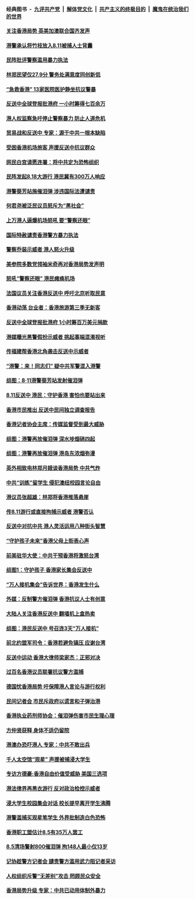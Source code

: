 ####  经典图书 &nbsp;-&nbsp; [九评共产党](../../../../9ping.md?t=08140532/blob/master/README.md?t=08140532) &nbsp;|&nbsp; [解体党文化](../../../../jtdwh.md?t=08140532/blob/master/README.md?t=08140532)  &nbsp;|&nbsp; [共产主义的终极目的](../../../../gczydzjmd.md?t=08140532/blob/master/README.md?t=08140532) &nbsp;|&nbsp; [魔鬼在统治我们的世界](../../../../mgztzwmdsj.md?t=08140532/blob/master/README.md?t=08140532) 

#### [关注香港局势 英美加澳联合国齐发声](../pages/nsc415/n11451528.md?t=08140532) 

#### [港警承认将竹枝放入8.11被捕人士背囊](../pages/nsc415/n11451712.md?t=08140532) 

#### [民阵批评警察滥用暴力执法](../pages/nsc415/n11451683.md?t=08140532) 

#### [林郑民望仅27.9分 警务处满意度同创新低](../pages/nsc415/n11451674.md?t=08140532) 

#### [“急救香港” 13家医院医护静坐抗议警暴](../pages/nsc415/n11451507.md?t=08140532) 

#### [反送中全球登报批港府 一小时筹得七百余万](../pages/nsc415/n11451554.md?t=08140532) 

#### [港人权监察急吁停止警察暴力 防止人道危机](../pages/nsc415/n11451506.md?t=08140532) 

#### [贸易战和反送中 专家：源于中共一根本缺陷](../pages/nsc415/n11451292.md?t=08140532) 

#### [受困香港机场旅客 声援反送中抗议群众](../pages/nsc415/n11450782.md?t=08140532) 

#### [网民白宫请愿连署：将中共定为恐怖组织](../pages/nsc415/n11449390.md?t=08140532) 

#### [民阵发起8.18大游行 港民冀有300万人响应](../pages/nsc415/n11449939.md?t=08140532) 

#### [港警葵芳站施催泪弹 涉违国际法遭谴责](../pages/nsc415/n11449256.md?t=08140532) 

#### [何君尧被泛民议员怒斥为“黑社会”](../pages/nsc415/n11449239.md?t=08140532) 

#### [上万港人逼爆机场怒吼 要“警察还眼”](../pages/nsc415/n11449186.md?t=08140532) 

#### [国际特赦谴责香港警方暴力执法](../pages/nsc415/n11449160.md?t=08140532) 

#### [警察乔装示威者 港人怒火升级](../pages/nsc415/n11448879.md?t=08140532) 

#### [美参院多数党领袖米奇再对香港局势发声明](../pages/nsc415/n11448675.md?t=08140532) 

#### [怒吼“警察还眼”  港民瘫痪机场](../pages/nsc415/n11448309.md?t=08140532) 

#### [法国议员关注香港反送中 呼吁北京听取民意](../pages/nsc415/n11447901.md?t=08140532) 

#### [香港动荡 台业者：香港旅游第三季无新客](../pages/nsc415/n11447672.md?t=08140532) 

#### [反送中全球登报批港府 1小时筹百万美元捐款](../pages/nsc415/n11447491.md?t=08140532) 

#### [港媒曝光黑警假扮示威者 挑起事端混淆视听](../pages/nsc415/n11447494.md?t=08140532) 

#### [传福建帮香港北角袭击反送中示威者](../pages/nsc415/n11447100.md?t=08140532) 

#### [“港警：来！同志们” 疑中共军警混入港警](../pages/nsc415/n11447097.md?t=08140532) 

#### [组图：8‧11港警葵芳站发射催泪弹](../pages/nsc415/n11442851.md?t=08140532) 

#### [8.11反送中 港民：守护香港 害怕也要站出来](../pages/nsc415/n11446189.md?t=08140532) 

#### [香港市民推出 反送中民间独立调查报告](../pages/nsc415/n11445832.md?t=08140532) 

#### [香港记者协会主席：传媒监督受到最大威胁](../pages/nsc415/n11446112.md?t=08140532) 

#### [组图：港警再放催泪弹 深水埗烟硝四起](../pages/nsc415/n11442848.md?t=08140532) 

#### [组图：港警再放催泪弹 港岛东浓烟弥漫](../pages/nsc415/n11442850.md?t=08140532) 

#### [英外相致电林郑月娥谈香港局势 中共气炸](../pages/nsc415/n11445592.md?t=08140532) 

#### [中共“训练”留学生 侵犯澳纽校园言论自由](../pages/nsc415/n11444892.md?t=08140532) 

#### [港议员张超雄：林郑将香港推落悬崖](../pages/nsc415/n11444679.md?t=08140532) 

#### [传8.11游行或直接拘捕示威者 港警否认](../pages/nsc415/n11444657.md?t=08140532) 

#### [反送中对抗中共 港人灵活运用八种街头智慧](../pages/nsc415/n11442207.md?t=08140532) 

#### [“守护孩子未来”香港父母上街表心声](../pages/nsc415/n11444249.md?t=08140532) 

#### [前美驻华大使：中共干预香港将激怒台湾](../pages/nsc415/n11444187.md?t=08140532) 

#### [组图1：守护孩子 香港家长集会反送中](../pages/nsc415/n11442766.md?t=08140532) 

#### [“万人接机集会”告诉世界：香港发生什么](../pages/nsc415/n11442670.md?t=08140532) 

#### [外媒：反制警方催泪弹 香港抗议人士有创意](../pages/nsc415/n11442284.md?t=08140532) 

#### [大陆人关注香港反送中 翻墙机上盒热卖](../pages/nsc415/n11442185.md?t=08140532) 

#### [组图：港民反送中 号召连3天“万人接机”](../pages/nsc415/n11423931.md?t=08140532) 

#### [前北约盟军司令：香港若避免镇压 应谢台湾](../pages/nsc415/n11442055.md?t=08140532) 

#### [反送中运动 香港大律师梁家杰：正邪对决](../pages/nsc415/n11441180.md?t=08140532) 

#### [过百名香港议员联署抗议警方滥捕](../pages/nsc415/n11441326.md?t=08140532) 

#### [德国忧香港局势 吁保障港人言论与游行权利](../pages/nsc415/n11441380.md?t=08140532) 

#### [民间记者会 市民斥政府以谎言和子弹治港](../pages/nsc415/n11441277.md?t=08140532) 

#### [香港执业药剂师协会：催泪弹伤害市民生理心理](../pages/nsc415/n11441238.md?t=08140532) 

#### [方仲贤获释 身体不适仍留院](../pages/nsc415/n11441195.md?t=08140532) 

#### [港澳办恐吓港人 专家：中共不敢出兵](../pages/nsc415/n11438584.md?t=08140532) 

#### [千人太空馆“观星” 声援被捕浸大学生](../pages/nsc415/n11438652.md?t=08140532) 

#### [专访方德豪:香港自由价值受威胁 美国三选项](../pages/nsc415/n11437708.md?t=08140532) 

#### [港法律界再黑衣游行 反对政治检控示威者](../pages/nsc415/n11437786.md?t=08140532) 

#### [浸大学生校园集会对话 校长提早离开学生沸腾](../pages/nsc415/n11437342.md?t=08140532) 

#### [港警滥捕买观星笔学生 外界批制造白色恐怖](../pages/nsc415/n11436817.md?t=08140532) 

#### [香港职工盟估计8.5有35万人罢工](../pages/nsc415/n11435936.md?t=08140532) 

#### [8.5清场警射800催泪弹 拘148人最小仅13岁](../pages/nsc415/n11435896.md?t=08140532) 

#### [记协趁警方记者会 讉责警方滥用武力阻记者采访](../pages/nsc415/n11435814.md?t=08140532) 

#### [人权组织斥警“无差别”攻击 罔顾民众安全](../pages/nsc415/n11435800.md?t=08140532) 

#### [香港局势升级 专家：中共已动用体制外暴力](../pages/nsc415/n11435626.md?t=08140532) 

